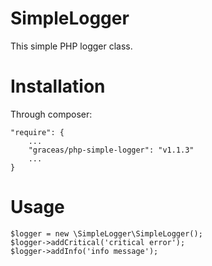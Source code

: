 SimpleLogger
====================

This simple PHP logger class.

Installation
============

Through composer:

    "require": {
        ...
        "graceas/php-simple-logger": "v1.1.3"
        ...
    }

Usage
=====

    $logger = new \SimpleLogger\SimpleLogger();
    $logger->addCritical('critical error');
    $logger->addInfo('info message');
